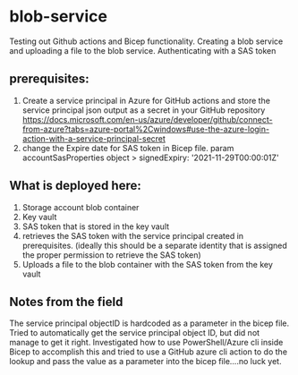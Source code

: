 # blob-service
Testing out Github actions and Bicep functionality. Creating a blob service and uploading a file to the blob service. Authenticating with a SAS token

## prerequisites: 
1. Create a service principal in Azure for GitHub actions and store the service principal json output as a secret in your GitHub repository
    https://docs.microsoft.com/en-us/azure/developer/github/connect-from-azure?tabs=azure-portal%2Cwindows#use-the-azure-login-action-with-a-service-principal-secret
3. change the Expire date for SAS token in Bicep file. param accountSasProperties object > signedExpiry: '2021-11-29T00:00:01Z'


## What is deployed here:
1. Storage account blob container
2. Key vault
3. SAS token that is stored in the key vault
4. retrieves the SAS token with the service principal created in prerequisites. (ideally this should be a separate identity that is assigned the proper permission to retrieve the SAS token)
5. Uploads a file to the blob container with the SAS token from the key vault

## Notes from the field
The service principal objectID is hardcoded as a parameter in the bicep file. Tried to automatically get the service principal object ID, but did not manage to get it right. Investigated how to use PowerShell/Azure cli inside Bicep to accomplish this and tried to use a GitHub azure cli action to do the lookup and pass the value as a parameter into the bicep file....no luck yet.